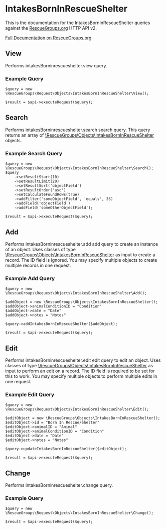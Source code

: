 # IntakesBornInRescueShelter

This is the documentation for the IntakesBornInRescueShelter queries against the [RescueGroups.org](https://www.rescuegroups.org/) HTTP API v2.

[Full Documentation on RescueGroups.org](https://userguide.rescuegroups.org/display/APIDG/Object+definitions#Objectdefinitions-intakesBorninrescueshelter)

## View






Performs intakesBorninrescueshelter.view query.

### Example Query

    $query = new \RescueGroups\Request\Objects\IntakesBornInRescueShelter\View();

    $result = $api->executeRequest($query);


## Search

Performs intakesBorninrescueshelter.search search query. This query returns an array of [\RescueGroups\Objects\IntakesBornInRescueShelter](../../src/Objects/IntakesBornInRescueShelter.php) objects.

### Example Search Query

    $query = new \RescueGroups\Request\Objects\IntakesBornInRescueShelter\Search();
    $query
        ->setResultStart(10)
        ->setResultLimit(20)
        ->setResultSort('objectField')
        ->setResultOrder('asc')
        ->setCalculateFoundRows(true)
        ->addFilter('someObjectField', 'equals', 33)
        ->addField('objectField')
        ->addField('someOtherObjectField');

    $result = $api->executeRequest($query);






## Add




Performs intakesBorninrescueshelter.add add query to create an instance of an object. Uses classes of type [\RescueGroups\Objects\IntakesBornInRescueShelter](../../src/Objects/IntakesBornInRescueShelter.php) as input to create a record. The ID field is ignored. You may specify multiple objects to create multiple records in one request.

### Example Add Query

    $query = new \RescueGroups\Request\Objects\IntakesBornInRescueShelter\Add();

    $addObject = new \RescueGroups\Objects\IntakesBornInRescueShelter();
    $addObject->animalConditionID = "Condition"
    $addObject->date = "Date"
    $addObject->notes = "Notes"

    $query->addIntakesBornInRescueShelter($addObject);

    $result = $api->executeRequest($query);



## Edit



Performs intakesBorninrescueshelter.edit edit query to edit an object. Uses classes of type [\RescueGroups\Objects\IntakesBornInRescueShelter](../../src/Objects/IntakesBornInRescueShelter.php) as input to perform an edit on a record. The ID field is required to be set for this to work. You may specify multiple objects to perform multiple edits in one request.

### Example Edit Query

    $query = new \RescueGroups\Request\Objects\IntakesBornInRescueShelter\Edit();

    $editObject = new \RescueGroups\Objects\IntakesBornInRescueShelter();
    $editObject->id = "Born In Rescue/Shelter"
    $editObject->animalID = "Animal"
    $editObject->animalConditionID = "Condition"
    $editObject->date = "Date"
    $editObject->notes = "Notes"

    $query->updateIntakesBornInRescueShelter($editObject);

    $result = $api->executeRequest($query);




## Change






Performs intakesBorninrescueshelter.change query.

### Example Query

    $query = new \RescueGroups\Request\Objects\IntakesBornInRescueShelter\Change();

    $result = $api->executeRequest($query);


